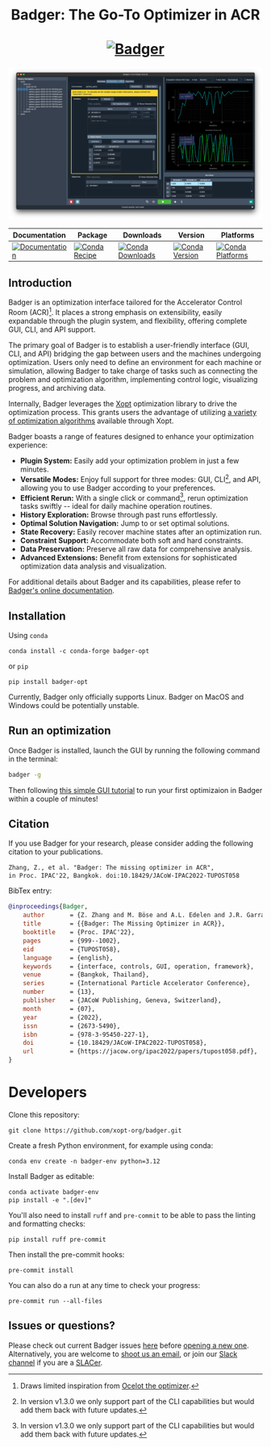 <div align="center">
  <h1 align="center">
    Badger: The Go-To Optimizer in ACR
    <br />
    <br />
    <a href="https://xopt-org.github.io/Badger">
      <img src="pics/badger.png" alt="Badger" height=128>
    </a>
  </h1>
</div>

![Badger main GUI](pics/main.png)

<div align="center">

| Documentation | Package | Downloads | Version | Platforms |
| --- | --- | --- | --- | --- |
| [![Documentation](https://img.shields.io/badge/Badger-documentation-blue.svg)](https://xopt-org.github.io/Badger/) | [![Conda Recipe](https://img.shields.io/badge/recipe-badger-opt.svg)](https://anaconda.org/conda-forge/badger-opt) | [![Conda Downloads](https://img.shields.io/conda/dn/conda-forge/badger-opt.svg)](https://anaconda.org/conda-forge/badger-opt) | [![Conda Version](https://img.shields.io/conda/vn/conda-forge/badger-opt.svg)](https://anaconda.org/conda-forge/badger-opt) | [![Conda Platforms](https://img.shields.io/conda/pn/conda-forge/badger-opt.svg)](https://anaconda.org/conda-forge/badger-opt) |

</div>

## Introduction

Badger is an optimization interface tailored for the Accelerator Control Room (ACR)[^1]. It places a strong emphasis on extensibility, easily expandable through the plugin system, and flexibility, offering complete GUI, CLI, and API support.

The primary goal of Badger is to establish a user-friendly interface (GUI, CLI, and API) bridging the gap between users and the machines undergoing optimization. Users only need to define an environment for each machine or simulation, allowing Badger to take charge of tasks such as connecting the problem and optimization algorithm, implementing control logic, visualizing progress, and archiving data.

Internally, Badger leverages the [Xopt](https://github.com/ChristopherMayes/Xopt/tree/main) optimization library to drive the optimization process. This grants users the advantage of utilizing [a variety of optimization algorithms](https://christophermayes.github.io/Xopt/index.html) available through Xopt.

Badger boasts a range of features designed to enhance your optimization experience:

- **Plugin System:** Easily add your optimization problem in just a few minutes.
- **Versatile Modes:** Enjoy full support for three modes: GUI, CLI[^2], and API, allowing you to use Badger according to your preferences.
- **Efficient Rerun:** With a single click or command[^2], rerun optimization tasks swiftly -- ideal for daily machine operation routines.
- **History Exploration:** Browse through past runs effortlessly.
- **Optimal Solution Navigation:** Jump to or set optimal solutions.
- **State Recovery:** Easily recover machine states after an optimization run.
- **Constraint Support:** Accommodate both soft and hard constraints.
- **Data Preservation:** Preserve all raw data for comprehensive analysis.
- **Advanced Extensions:** Benefit from extensions for sophisticated optimization data analysis and visualization.

For additional details about Badger and its capabilities, please refer to [Badger's online documentation](https://xopt-org.github.io/Badger/).

## Installation

Using `conda`

```shell
conda install -c conda-forge badger-opt
```

or `pip`

```shell
pip install badger-opt
```

Currently, Badger only officially supports Linux. Badger on MacOS and
Windows could be potentially unstable.

## Run an optimization

Once Badger is installed, launch the GUI by running the following command in the terminal:

```bash
badger -g
```

Then following [this simple GUI tutorial](https://xopt-org.github.io/Badger/docs/next/getting-started/tutorial_0) to run your first optimizaion in Badger within a couple of minutes!

## Citation

If you use Badger for your research, please consider adding the following citation to your publications.

```
Zhang, Z., et al. "Badger: The missing optimizer in ACR",
in Proc. IPAC'22, Bangkok. doi:10.18429/JACoW-IPAC2022-TUPOST058
```

BibTex entry:
```bibtex
@inproceedings{Badger,
    author       = {Z. Zhang and M. Böse and A.L. Edelen and J.R. Garrahan and Y. Hidaka and C.E. Mayes and S.A. Miskovich and D.F. Ratner and R.J. Roussel and J. Shtalenkova and S. Tomin and G.M. Wang},
    title        = {{Badger: The Missing Optimizer in ACR}},
    booktitle    = {Proc. IPAC'22},
    pages        = {999--1002},
    eid          = {TUPOST058},
    language     = {english},
    keywords     = {interface, controls, GUI, operation, framework},
    venue        = {Bangkok, Thailand},
    series       = {International Particle Accelerator Conference},
    number       = {13},
    publisher    = {JACoW Publishing, Geneva, Switzerland},
    month        = {07},
    year         = {2022},
    issn         = {2673-5490},
    isbn         = {978-3-95450-227-1},
    doi          = {10.18429/JACoW-IPAC2022-TUPOST058},
    url          = {https://jacow.org/ipac2022/papers/tupost058.pdf},
}
```

Developers
==========

Clone this repository:
```shell
git clone https://github.com/xopt-org/badger.git
```

Create a fresh Python environment, for example using conda:
```shell
conda env create -n badger-env python=3.12
```

Install Badger as editable:
```shell
conda activate badger-env
pip install -e ".[dev]"
```

You'll also need to install `ruff` and `pre-commit` to be able to
pass the linting and formatting checks:
```shell
pip install ruff pre-commit
```

Then install the pre-commit hooks:
```shell
pre-commit install
```

You can also do a run at any time to check your progress:
```shell
pre-commit run --all-files
```
## Issues or questions?

Please check out current Badger issues [here](https://github.com/xopt-org/Badger/issues) before [opening a new one](https://github.com/xopt-org/Badger/issues/new/). Alternatively, you are welcome to [shoot us an email](mailto:zhezhang@slac.stanford.edu), or join our [Slack channel](https://slac.slack.com/archives/C02AQS1EGB0) if you are a [SLACer](https://www6.slac.stanford.edu/about/our-people).

[^1]: Draws limited inspiration from [Ocelot the optimizer](https://github.com/ocelot-collab/optimizer).
[^2]: In version v1.3.0 we only support part of the CLI capabilities but would add them back with future updates.
